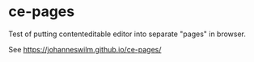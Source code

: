 # ce-pages
Test of putting contenteditable editor into separate "pages" in browser.

See https://johanneswilm.github.io/ce-pages/
